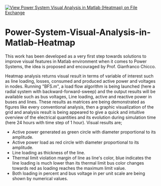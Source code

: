[![View Power System Visual Analysis in Matlab (Heatmap) on File Exchange](https://www.mathworks.com/matlabcentral/images/matlab-file-exchange.svg)](https://it.mathworks.com/matlabcentral/fileexchange/64201-power-system-visual-analysis-in-matlab-heatmap)

# Power-System-Visual-Analysis-in-Matlab-Heatmap
This work has been developed as a very first step towards solutions to improve visual features in Matlab environment when it comes to Power Systems, the idea is proposed and encouraged by Prof. Gianfranco Chicco. 

Heatmap analysis returns visual result in terms of variable of interest such as line loading, losses, consumed and produced active power and voltages in nodes.
Running "BFS.m", a load flow algorithm is being launched (here a radial system with backward-forward-sweep) and the output results will be available such as bus voltages, Line loading, active and reactive power in buses and lines. These results as matrices are being demonstrated as figures like every conventional analysis, then a graphic visualization of the grid and analysis result is being appeared to give a quick and intuitive overview of the electrical quantities and its evolution during simulation time (here 24 hours with time step of 1 hour). Visual results are; 
* Active power generated as green circle with diameter proportional to its amplitude. 
* Active power load as red circle with diameter proportional to its amplitude. 
* Line loading as thickness of the line. 
* Thermal limit violation margin of line as line's color, blue indicates the line loading is much lower than its thermal 
limit bus color changes towards red as loading reaches the maximum limit value. 
* Both loading in percent and bus voltage in per unit scale are being shown by numerical values.
